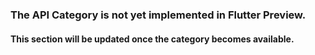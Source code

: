
<amplify-callout warning>

### The API Category is not yet implemented in Flutter Preview.

#### This section will be updated once the category becomes available.

</amplify-callout>